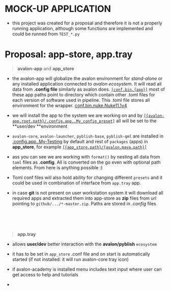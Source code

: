 # MOCK-UP APPLICATION
- this project was created for a proposal and therefore it is not a properly running application, although some functions are implemented and could be runned from `TEST_*.py`

# Proposal: **app-store**, **app.tray**

> **avalon-app** and **app_store**

- the avalon-app will globalize the avalon environment for _stand-alone_ or any installed application connected to _avalon ecosystem_. It will read all data from **.config file** similarly as avalon does.  [`[conf.bin.{app}]`](https://github.com/pypeclub/avalon-app/blob/8948a7eafc35ccd56195b85f5ffba6580b923330/.config.app..My-Testing#L18) most of these app paths point to directory which contain other .toml files for each version of software used in pipeline. This .toml file stores all environment for the wrapper. [conf.bin.nuke.Nuke11.1v4](https://github.com/pypeclub/avalon-app/blob/8948a7eafc35ccd56195b85f5ffba6580b923330/app/bin/Nuke/Nuke11.1v4.toml#L6)

- we will install the app to the system we are working on and by [`[{avalon-app.root.path}/.config.app..My_config_preset]`](https://github.com/pypeclub/avalon-app/blob/master/.config.app..My-Testing) all will be set to the **user/dev **environment

- `avalon-core`, `avalon-launcher`, `pyblish-base`, `pyblish-qml` are installed in [.config.app..My-Testing](https://github.com/pypeclub/avalon-app/blob/master/.config.app..My-Testing) by default and rest of `packages` (apps) in **app_store**, for example [`[{app_store.path}/{avalon.maya.path}]`](https://github.com/pypeclub/avalon-app/blob/8948a7eafc35ccd56195b85f5ffba6580b923330/.config.app_store..My-Testing#L60)

- ass you can see we are working with `format()` by nesting all data from `toml` files as  **.config**. All is converted on the go even with optional path elements. From here is anything possible :)

- Toml conf files will also hold ability for changing different `presets` and it could be used in combination of interface from `app.tray` app.

- in case **git** is not present on user workstation system it will download all required apps and extracted them into app-store as **zip** files from url pointing to `github/.../*-master.zip`. Paths are stored in _.config_ files
</br>
</br>
</br>

> **app.tray**

- allows **user/dev** better interaction with the **avalon/pyblish** `ecosystem`

- it has to be set in `app_store` .conf file and on start is automatically started (if not installed: it will run avalon-core tray icon)

- if avalon-academy is installed menu includes text input where user can get access to help and tutorials

-
